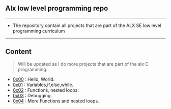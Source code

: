 ## Alx low level programming repo  
----

- The repository contain all projects that are part of the ALX SE low level programming curriculum
  
----

## Content 

>Will be updated as I do more projects that are part of the alx C programming.
- [0x00](./0x00-hello_world) : Hello, World.
- [0x01](./0x01-variables_if_else_while) : Variables,if,else,while.
- [0x02](./0x02-functions_nested_loops) : Functions, nested loops.
- [0x03](./0x03-debugging) : Debugging.
- [0x04](./0x04-more_functions_nested_loops) : More Functions and nested loops.
